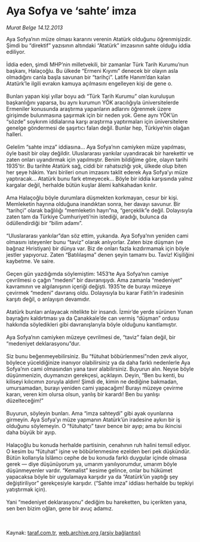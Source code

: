 # Aya Sofya ve ‘sahte’ imza

*Murat Belge 14.12.2013*

<div class="yazi">Aya Sofya’nın müze olması kararını verenin Atatürk olduğunu öğrenmişizdir. Şimdi bu “direktif” yazısının altındaki “Atatürk” imzasının sahte olduğu iddia ediliyor.<br/><br/>İddia eden, şimdi MHP’nin milletvekili, bir zamanlar Türk Tarih Kurumu’nun başkanı, Halaçoğlu. Bu ülkede “Ermeni Kıyımı” denecek bir olayın asla olmadığını canla başla savunan bir “tarihçi”. Latife Hanım’dan kalan Atatürk’le ilgili evrakın kamuya açılmasını engelleyen kişi de gene o.<br/><br/>Bunları yapan kişi yıllar boyu adı “Türk Tarih Kurumu” olan kuruluşun başkanlığını yaparsa, bu aynı kurumun YÖK aracılığıyla üniversitelerde Ermeniler konusunda araştırma yapanların adlarını öğrenmek üzere girişimde bulunmasına şaşırmak için bir neden yok. Gene aynı YÖK’ün “sözde” soykırım iddialarına karşı araştırma yaptırmaları için üniversitelere genelge göndermesi de şaşırtıcı falan değil. Bunlar hep, Türkiye’nin olağan halleri.<br/><br/>Gelelim “sahte imza” iddiasına... Aya Sofya’nın camiyken müze yapılması, öyle basit bir olay değildir. Uluslararası yankılar uyandıracak bir harekettir ve zaten onları uyandırmak için yapılmıştır. Benim bildiğime göre, olayın tarihi 1935’tir. Bu tarihte Atatürk sağ, ciddi bir rahatsızlığı yok, ülkede olup biten her şeye hâkim. Yani birileri onun imzasını taklit ederek Aya Sofya’yı müze yaptıracak... Atatürk bunu fark etmeyecek... Böyle bir iddia karşısında yalnız kargalar değil, herhalde bütün kuşlar âlemi kahkahadan kırılır.<br/><br/>Ama Halaçoğlu böyle durumlara düşmekten korkmayan, cesur bir kişi. Memleketin hayrına olduğuna inandıktan sonra, her davayı savunur. Bir “tarihçi” olarak bağlılığı “memleketin hayrı”na, “gerçeklik”e değil. Dolayısıyla zaten tam da Türkiye Cumhuriyeti’nin istediği, aradığı, bulunca da ödüllendirdiği bir “bilim adamı”.<br/><br/>“Uluslararası yankılar”dan söz ettim, yukarıda. Aya Sofya’nın yeniden cami olmasını isteyenler bunu “taviz” olarak anlıyorlar. Zaten bize düşman (ve bağnaz Hıristiyan) bir dünya var. Biz de onları fazla kızdırmamak için böyle jestler yapıyoruz. Zaten “Batılılaşma” denen şeyin tamamı bu. Taviz! Kişiliğini kaybetme. Ve saire.<br/><br/>Geçen gün yazdığımda söylemiştim: 1453’te Aya Sofya’nın camiye çevrilmesi o çağın “medeni” bir davranışıydı. Ama zamanla “medeniyet” kavramının ve algılanışının içeriği değişti. 1935’te de burayı müzeye çevirmek “medeni” davranış oldu. Dolayısıyla bu karar Fatih’in iradesinin karşıtı değil, o anlayışın devamıdır.<br/><br/>Atatürk bunları anlayacak nitelikte bir insandı. İzmir’de yerde sürünen Yunan bayrağını kaldırtması ya da Çanakkale’de can vermiş “düşman” ordusu hakkında söyledikleri gibi davranışlarıyla böyle olduğunu kanıtlamıştır.<br/><br/>Aya Sofya’nın camiyken müzeye çevrilmesi de, “taviz” falan değil, bir “medeniyet deklarasyonu”dur.<br/><br/>Siz bunu beğenmeyebilirsiniz. Bu “fütuhat böbürlenmesi”nden zevk alıyor, böylece yüceldiğinize inanıyor olabilirsiniz ya da daha farklı nedenlerle Aya Sofya’nın cami olmasından yana tavır alabilirsiniz. Buyurun alın. Neyse böyle düşünmenizin, duymanızın gerekçesi, açıklayın. Deyin, “Ben bu kenti, bu kiliseyi kılıcımın zoruyla aldım! Şimdi de, kimin ne dediğine bakmadan, umursamadan, burayı yeniden cami yapacağım! Burayı müzeye çevirme kararı, veren kim olursa olsun, yanlış bir karardı! Ben bu yanlışı düzelteceğim!”<br/><br/>Buyurun, söyleyin bunları. Ama “imza sahteydi” gibi ayak oyunlarına girmeyin. Aya Sofya’yı müze yapmanın Atatürk’ün iradesine aykırı bir iş olduğunu söylemeyin. O “fütuhatçı” tavır bence bir ayıp; ama bu ikincisi daha büyük bir ayıp.<br/><br/>Halaçoğlu bu konuda herhalde partisinin, cenahının ruh halini temsil ediyor. O kesim bu “fütuhat” işine ve böbürlenmesine ezelden beri pek düşkündür. Bütün kollarıyla İslâmcı cephe de bu konuda farklı duygular içinde olmasa gerek — diye düşünüyorum ya, umarım yanılıyorumdur, umarım böyle düşünmeyenler vardır. “Kemalist” kesime gelince, onlar bu hükümet yapacaksa böyle bir uygulamaya karşıdır ya da “Atatürk’ün yaptığı şey değiştiriliyor” gerekçesiyle karşıdır. (“Sahte imza” iddiası herhalde bu tepkiyi yatıştırmak için).<br/><br/>Yani “medeniyet deklarasyonu” dediğim bu hareketten, bu içerikten yana, sen ben bizim oğlan, gene bir avuç adamız.<br/><br/><br/>
</div>

Kaynak: [taraf.com.tr](http://www.taraf.com.tr/murat-belge/makale-aya-sofya-ve-sahte-imza.htm), [web.archive.org (arşiv bağlantısı)](http://web.archive.org/web/20131214102015/http://www.taraf.com.tr/murat-belge/makale-aya-sofya-ve-sahte-imza.htm)
